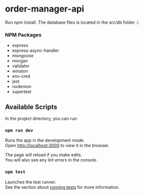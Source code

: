 # order-manager-api

Run npm install.
The database files is located in the src/db folder .\

### NPM Packages
- express
- express-async-handler
- mongoose
- morgan
- validator
- winston
- env-cmd
- jest
- nodemon
- supertest

## Available Scripts

In the project directory, you can run:

### `npm run dev`

Runs the app in the development mode.\
Open [http://localhost:3000](http://localhost:3000) to view it in the browser.

The page will reload if you make edits.\
You will also see any lint errors in the console.

### `npm test`

Launches the test runner.\
See the section about [running tests](https://facebook.github.io/create-react-app/docs/running-tests) for more information.
